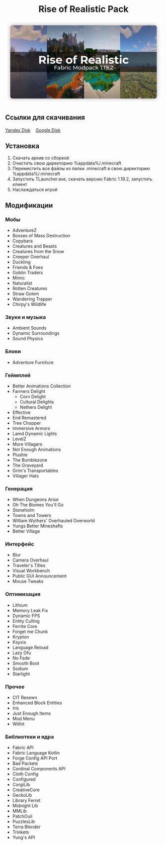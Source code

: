 <h1 align="center">Rise of Realistic Pack</h1>

![Screen Shot](https://github.com/ShotMeow/rise-of-realistic-pack/blob/main/assets/landing.png)

<h2>Ссылки для скачивания</h2>
<a href="https://disk.yandex.ru/d/5zBVH9Tr-nCBhA">Yandex Disk</a>ㅤ
<a href="https://drive.google.com/file/d/1wmsWtQKCryJfSoWy63XJSsMIbtY0mh5Z/view?usp=sharing">Google Disk</a>


<h2>Установка</h2>

1. Скачать архив со сборкой
2. Очистить свою директорию %appdata%/.minecraft
3. Переместить все файлы из папки .minecraft в свою директорию %appdata%/.minecraft
4. Запустить TLauncher.exe, скачать версию Fabric 1.19.2, запустить клиент
5. Наслаждаться игрой

<h2>Модификации</h2>

<h3>Мобы</h3>
<ul>
  <li>AdventureZ</li>
  <li>Bosses of Mass Destruction</li>
  <li>Copybara</li>
  <li>Creatures and Beasts</li>
  <li>Creatures from the Snow</li>
  <li>Creeper Overhaul</li>
  <li>Duckling</li>
  <li>Friends & Foes</li>
  <li>Goblin Traders</li>
  <li>Mimic</li>
  <li>Naturalist</li>
  <li>Rotten Creatures</li>
  <li>Straw Golem</li>
  <li>Wandering Trapper</li>
  <li>Chirpy's Wildlife</li>
</ul>

<h3>Звуки и музыка</h3>
<ul>
  <li>Ambient Sounds</li>
  <li>Dynamic Surroundings</li>
  <li>Sound Physics</li>
</ul>

<h3>Блоки</h3>
<ul>
  <li>Adventure Furniture</li>
</ul>

<h3>Геймплей</h3>
<ul>
  <li>Better Animations Collection</li>
  <li>
    Farmers Delight
    <ul>
      <li>Corn Delight</li>
      <li>Cultural Delights</li>
      <li>Nethers Delight</li>
    </ul>
  </li>
  <li>Effective</li>
  <li>End Remastered</li>
  <li>Tree Chopper</li>
  <li>Immersive Armors</li>
  <li>Lamd Dynamic Lights</li>
  <li>LevelZ</li>
  <li>More Villagers</li>
  <li>Not Enough Animations</li>
  <li>Plushie</li>
  <li>The Bumblezone</li>
  <li>The Graveyard</li>
  <li>Grim's Transportables</li>
  <li>Villager Hats</li>
</ul>

<h3>Генерация</h3>
<ul>
  <li>When Dungeons Arise</li>
  <li>Oh The Biomes You'll Go</li>
  <li>Stoneholm</li>
  <li>Towns and Towers</li>
  <li>William Wythers' Overhauled Overworld</li>
  <li>Yungs Better Mineshafts</li>
  <li>Better Village</li>
</ul>

<h3>Интерфейс</h3>
<ul>
  <li>Blur</li>
  <li>Camera Overhaul</li>
  <li>Traveler's Titles</li>
  <li>Visual Workbench</li>
  <li>Public GUI Announcement</li>
  <li>Mouse Tweaks</li>
</ul>

<h3>Оптимизация</h3>
<ul>
  <li>Lithium</li>
  <li>Memory Leak Fix</li>
  <li>Dynamic FPS</li>
  <li>Entity Culling</li>
  <li>Ferrite Core</li>
  <li>Forget me Chunk</li>
  <li>Krypton</li>
  <li>Ksyxis</li>
  <li>Language Reload</li>
  <li>Lazy Dfu</li>
  <li>No Fade</li>
  <li>Smooth Boot</li>
  <li>Sodium</li>
  <li>Starlight</li>
</ul>

<h3>Прочее</h3>
<ul>
  <li>CIT Resewn</li>
  <li>Enhanced Block Entities</li>
  <li>Iris</li>
  <li>Just Enough Items</li>
  <li>Mod Menu</li>
  <li>Withit</li>
</ul>

<h3>Библиотеки и ядра</h3>
<ul>
  <li>Fabric API</li>
  <li>Fabric Language Kotlin</li>
  <li>Forge Config API Port</li>
  <li>Bad Packets</li>
  <li>Cordinal Components API</li>
  <li>Cloth Config</li>
  <li>Configured</li>
  <li>CorgiLib</li>
  <li>CreativeCore</li>
  <li>GeckoLib</li>
  <li>Library Ferret</li>
  <li>Midnight Lib</li>
  <li>MMLib</li>
  <li>PatchOuli</li>
  <li>PuzzlesLib</li>
  <li>Terra Blender</li>
  <li>Trinkets</li>
  <li>Yung's API</li>
</ul>
